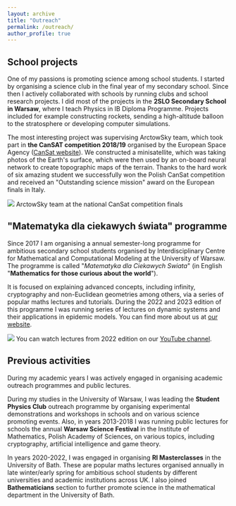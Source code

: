 ```yaml
---
layout: archive
title: "Outreach"
permalink: /outreach/
author_profile: true
---
```


School projects
---

One of my passions is promoting science among school students. I started by organising a science club in the final year of my secondary school. Since then I actively collaborated with schools by running clubs and school research projects. I did most of the projects in the **2SLO Secondary School in Warsaw**, where I teach Physics in IB Diploma Programme. Projects included for example constructing rockets, sending a high-altitude balloon to the stratosphere or developing computer simulations.

The most interesting project was supervising ArctowSky team, which took part in **the CanSAT competition 2018/19** organised by the European Space Agency (<a href="https://www.esa.int/Education/CanSat">CanSat website</a>). We constructed a minisatellite, which was taking photos of the Earth's surface, which were then used by an on-board neural network to create topographic maps of the terrain. Thanks to the hard work of six amazing student we successfully won the Polish CanSat competition and received an "Outstanding science mission" award on the European finals in Italy.

![](images/CanSat)
ArctowSky team at the national CanSat competition finals

"Matematyka dla ciekawych świata" programme
---

Since 2017 I am organising a annual semester-long programme for ambitious secondary school students organised by Interdisciplinary Centre for Mathematical and Computational Modeling at the University of Warsaw. The programme is called "*Matematyka dla Ciekawych Swiata*" (in English "**Mathematics for those curious about the world**").

It is focused on explaining advanced concepts, including infinity, cryptography and non-Euclidean geometries among others, via a series of popular maths lectures and tutorials. During the 2022 and 2023 edition of this programme I was running series of lectures on dynamic systems and their applications in epidemic models. You can find more about us at <a href=https://ciekawi.icm.edu.pl/>our website</a>.

![](images/MdCS)
You can watch lectures from 2022 edition on our <a href=https://youtu.be/4q8OvomjOf8>YouTube channel</a>.

Previous activities
---

During my academic years I was actively engaged in organising academic outreach programmes and public lectures. 

During my studies in the University of Warsaw, I was leading the **Student Physics Club** outreach programme by organising experimental demonstrations and workshops in schools and on various science promoting events. Also, in years 2013-2018 I was running public lectures for schools the annual **Warsaw Science Festival** in the Institute of Mathematics, Polish Academy of Sciences, on various topics, including cryptography, artificial intelligence and game theory.

In years 2020-2022, I was engaged in organising **RI Masterclasses** in the University of Bath. These are popular maths lectures organised annually in late winter/early spring for ambitious school students by different universities and academic institutions across UK. I also joined **Bathematicians** section to further promote science in the mathematical department in the University of Bath. 
